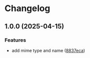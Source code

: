 # Changelog

## 1.0.0 (2025-04-15)


### Features

* add mime type and name ([8837eca](https://github.com/chenhunghan/keycloak-doc-mcp/commit/8837ecac83a787ae859366a9fa13bb24dc99064d))
